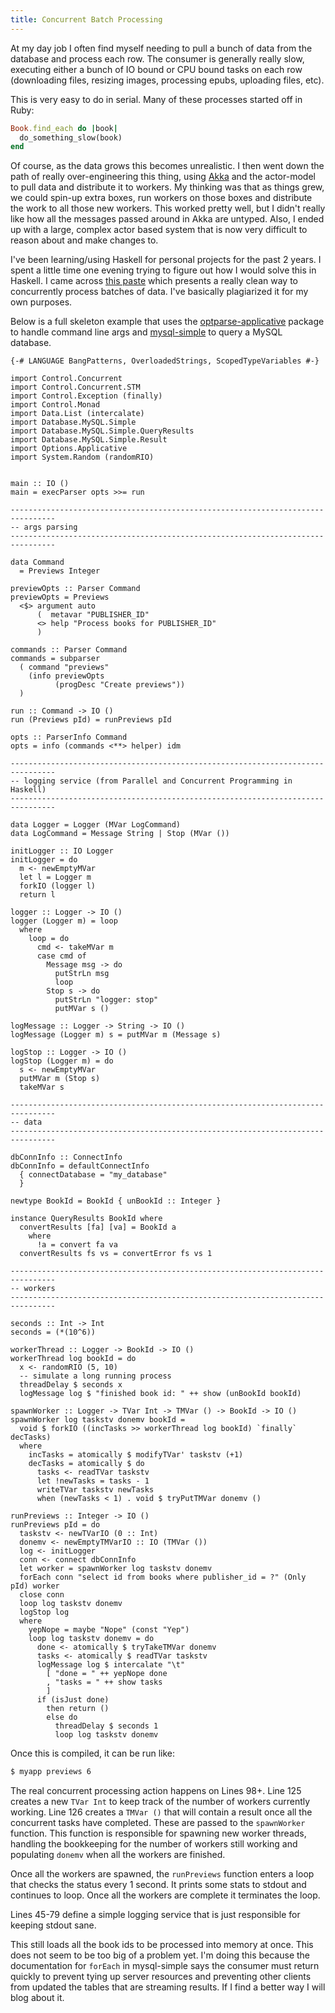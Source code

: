 ```yaml
---
title: Concurrent Batch Processing
---
```


At my day job I often find myself needing to pull a bunch of data from the
database and process each row. The consumer is generally really slow, executing
either a bunch of IO bound or CPU bound tasks on each row (downloading files, 
resizing images, processing epubs, uploading files, etc). 

<!--more-->

This is very easy to do in serial. Many of these processes started off in Ruby:

```ruby
Book.find_each do |book|
  do_something_slow(book)
end
```

Of course, as the data grows this becomes unrealistic. I then went down the
path of really over-engineering this thing, using [Akka](http://akka.io/) and 
the actor-model to pull data and distribute it to workers. My thinking was that 
as things grew, we could spin-up extra boxes, run workers on those boxes and 
distribute the work to all those new workers. This worked pretty well, but I 
didn't really like how all the messages passed around in Akka are untyped. Also, 
I ended up with a large, complex actor based system that is now very difficult 
to reason about and make changes to.

I\'ve been learning/using Haskell for personal projects for the past 2 years.
I spent a little time one evening trying to figure out how I would solve this
in Haskell. I came across [this paste](http://lpaste.net/79863) which presents
a really clean way to concurrently process batches of data. I've basically
plagiarized it for my own purposes.

Below is a full skeleton example that uses the
[optparse-applicative](http://hackage.haskell.org/package/optparse-applicative)
package to handle command line args and 
[mysql-simple](http://hackage.haskell.org/package/mysql-simple) to query
a MySQL database.

``` {.haskell .numberLines}
{-# LANGUAGE BangPatterns, OverloadedStrings, ScopedTypeVariables #-}

import Control.Concurrent
import Control.Concurrent.STM
import Control.Exception (finally)
import Control.Monad
import Data.List (intercalate)
import Database.MySQL.Simple
import Database.MySQL.Simple.QueryResults
import Database.MySQL.Simple.Result
import Options.Applicative
import System.Random (randomRIO)


main :: IO ()
main = execParser opts >>= run

--------------------------------------------------------------------------------
-- args parsing
--------------------------------------------------------------------------------

data Command
  = Previews Integer

previewOpts :: Parser Command
previewOpts = Previews
  <$> argument auto
      (  metavar "PUBLISHER_ID"
      <> help "Process books for PUBLISHER_ID"
      )

commands :: Parser Command
commands = subparser
  ( command "previews"
    (info previewOpts
          (progDesc "Create previews"))
  )

run :: Command -> IO ()
run (Previews pId) = runPreviews pId

opts :: ParserInfo Command
opts = info (commands <**> helper) idm

--------------------------------------------------------------------------------
-- logging service (from Parallel and Concurrent Programming in Haskell)
--------------------------------------------------------------------------------

data Logger = Logger (MVar LogCommand)
data LogCommand = Message String | Stop (MVar ())

initLogger :: IO Logger
initLogger = do
  m <- newEmptyMVar
  let l = Logger m
  forkIO (logger l)
  return l

logger :: Logger -> IO ()
logger (Logger m) = loop
  where
    loop = do
      cmd <- takeMVar m
      case cmd of
        Message msg -> do
          putStrLn msg
          loop
        Stop s -> do
          putStrLn "logger: stop"
          putMVar s ()

logMessage :: Logger -> String -> IO ()
logMessage (Logger m) s = putMVar m (Message s)

logStop :: Logger -> IO ()
logStop (Logger m) = do
  s <- newEmptyMVar
  putMVar m (Stop s)
  takeMVar s

--------------------------------------------------------------------------------
-- data
--------------------------------------------------------------------------------

dbConnInfo :: ConnectInfo
dbConnInfo = defaultConnectInfo
  { connectDatabase = "my_database"
  }

newtype BookId = BookId { unBookId :: Integer }

instance QueryResults BookId where
  convertResults [fa] [va] = BookId a
    where
      !a = convert fa va
  convertResults fs vs = convertError fs vs 1

--------------------------------------------------------------------------------
-- workers
--------------------------------------------------------------------------------

seconds :: Int -> Int
seconds = (*(10^6))

workerThread :: Logger -> BookId -> IO ()
workerThread log bookId = do
  x <- randomRIO (5, 10)
  -- simulate a long running process
  threadDelay $ seconds x
  logMessage log $ "finished book id: " ++ show (unBookId bookId)

spawnWorker :: Logger -> TVar Int -> TMVar () -> BookId -> IO ()
spawnWorker log taskstv donemv bookId = 
  void $ forkIO ((incTasks >> workerThread log bookId) `finally` decTasks)
  where
    incTasks = atomically $ modifyTVar' taskstv (+1)
    decTasks = atomically $ do
      tasks <- readTVar taskstv
      let !newTasks = tasks - 1
      writeTVar taskstv newTasks
      when (newTasks < 1) . void $ tryPutTMVar donemv ()

runPreviews :: Integer -> IO ()
runPreviews pId = do
  taskstv <- newTVarIO (0 :: Int)
  donemv <- newEmptyTMVarIO :: IO (TMVar ())
  log <- initLogger
  conn <- connect dbConnInfo
  let worker = spawnWorker log taskstv donemv
  forEach conn "select id from books where publisher_id = ?" (Only pId) worker
  close conn
  loop log taskstv donemv
  logStop log
  where
    yepNope = maybe "Nope" (const "Yep")
    loop log taskstv donemv = do
      done <- atomically $ tryTakeTMVar donemv
      tasks <- atomically $ readTVar taskstv
      logMessage log $ intercalate "\t"
        [ "done = " ++ yepNope done
        , "tasks = " ++ show tasks
        ]
      if (isJust done)
        then return ()
        else do
          threadDelay $ seconds 1
          loop log taskstv donemv
```

Once this is compiled, it can be run like:

```bash
$ myapp previews 6
```

The real concurrent processing action happens on Lines 98+. Line 125 creates
a new `TVar Int` to keep track of the number of workers currently working.
Line 126 creates a `TMVar ()` that will contain a result once all the
concurrent tasks have completed. These are passed to the `spawnWorker`
function. This function is responsible for spawning new worker threads, handling 
the bookkeeping for the number of workers still working and populating `donemv`
when all the workers are finished.

Once all the workers are spawned, the `runPreviews` function enters a loop that
checks the status every 1 second. It prints some stats to stdout and continues
to loop. Once all the workers are complete it terminates the loop.

Lines 45-79 define a simple logging service that is just responsible for
keeping stdout sane.

This still loads all the book ids to be processed into memory at once. This
does not seem to be too big of a problem yet. I'm doing this because the
documentation for `forEach` in mysql-simple says the consumer must return
quickly to prevent tying up server resources and preventing other clients from
updated the tables that are streaming results. If I find a better way I will
blog about it.
